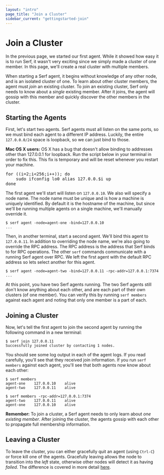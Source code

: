 ```yaml
---
layout: "intro"
page_title: "Join a Cluster"
sidebar_current: "gettingstarted-join"
---
```


# Join a Cluster

In the previous page, we started our first agent. While it showed how easy
it is to run Serf, it wasn't very exciting since we simply made a cluster of
one member. In this page, we'll create a real cluster with multiple members.

When starting a Serf agent, it begins without knowledge of any other node, and is
an isolated cluster of one.  To learn about other cluster members, the agent must
_join_ an existing cluster.  To join an existing cluster, Serf only needs to know
about a _single_ existing member. After it joins, the agent will gossip with this
member and quickly discover the other members in the cluster.

## Starting the Agents

First, let's start two agents. Serf agents must all listen on the same ports,
so we must bind each agent to a different IP address. Luckily, the entire
`127.0.0.0/24` space is loopback, so we can just bind to those.

<div class="alert alert-block alert-warning">
<p><strong>Mac OS X users:</strong> OS X has a bug that doesn't allow binding to
addresses other than 127.0.0.1 for loopback. Run the script below in your
terminal in order to fix this. This fix is temporary and will be reset whenever
you restart your machine.</p>

<pre>
for ((i=2;i<256;i++)); do
    sudo ifconfig lo0 alias 127.0.0.$i up
done
</pre>
</div>

The first agent we'll start will listen on `127.0.0.10`. We also will
specify a node name. The node name must be unique and is how a machine
is uniquely identified. By default it is the hostname of the machine, but
since we'll be running multiple agents on a single machine, we'll manually
override it.

```
$ serf agent -node=agent-one -bind=127.0.0.10
...
```

Then, in another terminal, start a second agent. We'll bind this agent
to `127.0.0.11`. In addition to overriding the node name, we're also going
to override the RPC address. The RPC address is the address that Serf binds
to for RPC operations. The other `serf` commands communicate with a running
Serf agent over RPC. We left the first agent with the default RPC address
so lets select another for this agent.

```
$ serf agent -node=agent-two -bind=127.0.0.11 -rpc-addr=127.0.0.1:7374
...
```

At this point, you have two Serf agents running. The two Serf agents
still don't know anything about each other, and are each part of their own
clusters (of one member). You can verify this by running `serf members`
against each agent and noting that only one member is a part of each.

## Joining a Cluster

Now, let's tell the first agent to join the second agent by running
the following command in a new terminal:

```
$ serf join 127.0.0.11
Successfully joined cluster by contacting 1 nodes.
```

You should see some log output in each of the agent logs. If you read
carefully, you'll see that they received join information. If you
run `serf members` against each agent, you'll see that both agents now
know about each other:

```
$ serf members
agent-one    127.0.0.10    alive
agent-two    127.0.0.11    alive

$ serf members -rpc-addr=127.0.0.1:7374
agent-two    127.0.0.11    alive
agent-one    127.0.0.10    alive
```

<div class="alert alert-block alert-info">
<p><strong>Remember:</strong> To join a cluster, a Serf agent needs to only
learn about <em>one existing member</em>. After joining the cluster, the
agents gossip with each other to propagate full membership information.
</p>
</div>

## Leaving a Cluster

To leave the cluster, you can either gracefully quit an agent (using
`Ctrl-C`) or force kill one of the agents. Gracefully leaving allows
the node to transition into the _left_ state, otherwise other nodes
will detect it as having _failed_. The difference is covered
in more detail [here](/intro/getting-started/agent.html#toc_3).
